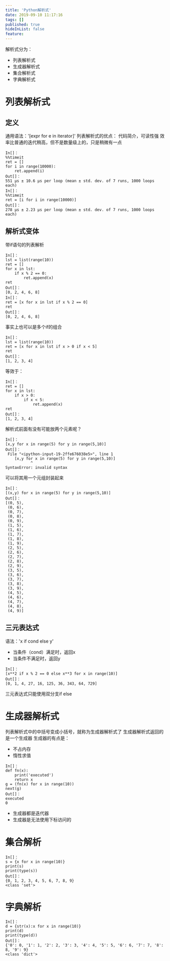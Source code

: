 ```yaml
---
title: 'Python解析式'
date: 2019-09-10 11:17:16
tags: []
published: true
hideInList: false
feature: 
---
```

解析式分为：
* 列表解析式
* 生成器解析式
* 集合解析式
* 字典解析式

# 列表解析式
## 定义
通用语法：'[expr for e in iterator]'
列表解析式的优点：
代码简介，可读性强
效率比普通的迭代稍高，但不是数量级上的，只是稍微有一点
```
In[]：
%%timeit
ret = []
for i in range(10000):
    ret.append(i)
Out[]：
551 µs ± 10.6 µs per loop (mean ± std. dev. of 7 runs, 1000 loops each)
In[]：
%%timeit
ret = [i for i in range(10000)]
Out[]：
278 µs ± 2.23 µs per loop (mean ± std. dev. of 7 runs, 1000 loops each)
```
## 解析式变体
带if语句的列表解析
```
In[]：
lst = list(range(10))
ret = []
for x in lst:
    if x % 2 == 0:
        ret.append(x)
ret
Out[]：
[0, 2, 4, 6, 8]
In[]：
ret = [x for x in lst if x % 2 == 0]
ret
Out[]：
[0, 2, 4, 6, 8]
```
事实上也可以是多个if的组合
```
In[]：
lst = list(range(10))
ret = [x for x in lst if x > 0 if x < 5]
ret
Out[]：
[1, 2, 3, 4]
```
等效于：
```
In[]：
ret = []
for x in lst:
    if x > 0:
        if x < 5:
            ret.append(x)
ret
Out[]：
[1, 2, 3, 4]
```
解析式前面有没有可能放两个元素呢？
```
In[]：
[x,y for x in range(5) for y in range(5,10)]
Out[]：
 File "<ipython-input-19-2ffe676038e5>", line 1
    [x,y for x in range(5) for y in range(5,10)]
           ^
SyntaxError: invalid syntax
```
可以将其用一个元组封装起来
```
In[]：
[(x,y) for x in range(5) for y in range(5,10)]
Out[]：
[(0, 5),
 (0, 6),
 (0, 7),
 (0, 8),
 (0, 9),
 (1, 5),
 (1, 6),
 (1, 7),
 (1, 8),
 (1, 9),
 (2, 5),
 (2, 6),
 (2, 7),
 (2, 8),
 (2, 9),
 (3, 5),
 (3, 6),
 (3, 7),
 (3, 8),
 (3, 9),
 (4, 5),
 (4, 6),
 (4, 7),
 (4, 8),
 (4, 9)]
```
## 三元表达式
语法：'x if cond else y'
* 当条件（cond）满足时，返回x
* 当条件不满足时，返回y

```
In[]：
[x**2 if x % 2 == 0 else x**3 for x in range(10)]
Out[]：
[0, 1, 4, 27, 16, 125, 36, 343, 64, 729]
```
三元表达式只能使用双分支if else
# 生成器解析式
列表解析式中的中括号变成小括号，就称为生成器解析式了
生成器解析式返回的是一个生成器
生成器的有点是：
* 不占内存
* 惰性求值

```
In[]：
def fn(x):
    print('executed')
    return x
g = (fn(x) for x in range(10))
next(g)
Out[]：
executed
0
```
* 生成器都是迭代器
* 生成器是无法使用下标访问的

# 集合解析
```
In[]：
s = {x for x in range(10)}
print(s)
print(type(s))
Out[]：
{0, 1, 2, 3, 4, 5, 6, 7, 8, 9}
<class 'set'>
```
# 字典解析
```
In[]：
d = {str(x):x for x in range(10)}
print(d)
print(type(d))
Out[]：
{'0': 0, '1': 1, '2': 2, '3': 3, '4': 4, '5': 5, '6': 6, '7': 7, '8': 8, '9': 9}
<class 'dict'>
```










